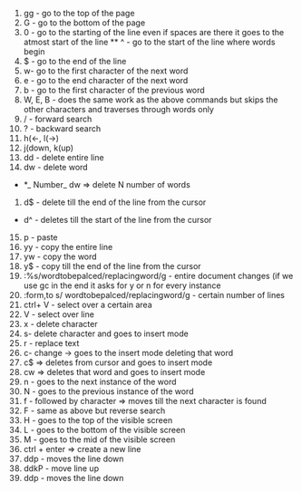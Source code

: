 1. gg - go to the top of the page
2. G - go to the bottom of the page
3. 0 - go to the starting of the line even if spaces are there it goes to the atmost start of the line
   \*\* ^ - go to the start of the line where words begin
4. $ - go to the end of the line
5. w- go to the first character of the next word
6. e - go to the end character of the next word
7. b - go to the first character of the previous word
8. W, E, B - does the same work as the above commands but skips the other characters and traverses through words only
9. / - forward search
10. ? - backward search
11. h(<-, l(->)
12. j(down, k(up)
13. dd - delete entire line
14. dw - delete word

- \*_ Number_ dw => delete N number of words

1.  d$ - delete till the end of the line from the cursor

- d^ - deletes till the start of the line from the cursor

15. p - paste
16. yy - copy the entire line
17. yw - copy the word
18. y$ - copy till the end of the line from the cursor
19. :%s/wordtobepalced/replacingword/g - entire document changes (if we use gc in the end it asks for y or n for every instance
20. :form,to s/ wordtobepalced/replacingword/g - certain number of lines
21. ctrl+ V - select over a certain area
22. V - select over line
23. x - delete character
24. s- delete character and goes to insert mode
25. r - replace text
26. c- change -> goes to the insert mode deleting that word
27. c$ => deletes from cursor and goes to insert mode
28. cw => deletes that word and goes to insert mode
29. n - goes to the next instance of the word
30. N - goes to the previous instance of the word
31. f - followed by character => moves till the next character is found
32. F - same as above but reverse search
33. H - goes to the top of the visible screen
34. L - goes to the bottom of the visible screen
35. M - goes to the mid of the visible screen
36. ctrl + enter => create a new line
37. ddp - moves the line down
38. ddkP - move line up
39. ddp - moves the line down
